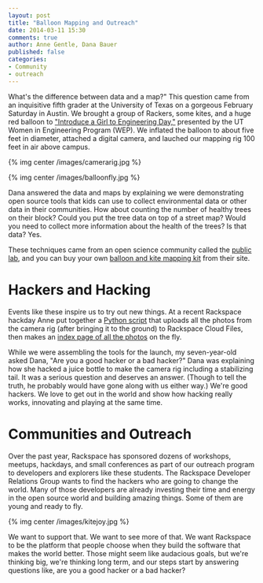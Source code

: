 ```yaml
---
layout: post
title: "Balloon Mapping and Outreach"
date: 2014-03-11 15:30
comments: true
author: Anne Gentle, Dana Bauer
published: false
categories:
- Community
- outreach
---
```


What's the difference between data and a map?" This question came from
an inquisitive fifth grader at the University of Texas on a gorgeous
February Saturday in Austin. We brought a group of Rackers, some kites,
and a huge red balloon to ["Introduce a Girl to Engineering
Day,"](https://www.engr.utexas.edu/wep/k12/girlday) presented by the UT Women in Engineering Program (WEP). We inflated the balloon to
about five feet in diameter, attached a digital camera, and lauched our mapping rig 100 feet in air above campus.

{% img center /images/camerarig.jpg %}

<!--more-->


{% img center /images/balloonfly.jpg %}

Dana answered the data and maps by explaining we were
demonstrating open source tools that kids can use to
collect environmental data or other data in their communities. How about
counting the number of healthy trees on their block? Could you put the tree data on top of a street map?
Would you need to collect more information
about the health of the trees? Is that data? Yes.

These techniques came from an open science community called the <a
href="http://publiclab.org/">public lab</a>, and you can buy your own <a
href="http://store.publiclab.org/collections/mapping">balloon and kite mapping kit</a> from their site.

Hackers and Hacking
===================

Events like these inspire us to try out new things. At a recent
Rackspace hackday Anne put together a <a
href="https://gist.github.com/annegentle/9467910">Python script</a> that
uploads all the photos from the camera rig (after bringing it to the
ground) to Rackspace Cloud Files, then makes an <a href="http://b663f2e2acd8e525729a-b149944209b187022b4db26ecc44f059.r41.cf2.rackcdn.com/index.html">index page of all the photos</a> on the fly.

While we were assembling the tools for the launch,  my seven-year-old asked Dana, "Are you a good
hacker or a bad hacker?" Dana was explaining how she hacked a juice
bottle to make the camera rig including a stabilizing tail. It was a
serious question and deserves an answer. (Though to tell the truth, he
probably would have gone along with us either way.) We're good hackers.
We love to get out in the world and show how hacking really works,
innovating and playing at the same time.

Communities and Outreach 
========================

Over the past year, Rackspace has sponsored dozens of workshops,
meetups, hackdays, and small conferences as part of our outreach program
to developers and explorers like these students. The Rackspace Developer
Relations Group wants to find the hackers who are going to change the
world. Many of those developers are already investing their time and
energy in the open source world and building amazing things. Some of them are young and ready to fly.

{% img center /images/kitejoy.jpg %}

We want to support that. We want to see more of that. We want Rackspace
to be the platform that people choose when they build the software that
makes the world better. Those might seem like audacious goals, but we're
thinking big, we're thinking long term, and our steps start by answering
questions like, are you a good hacker or a bad hacker?
